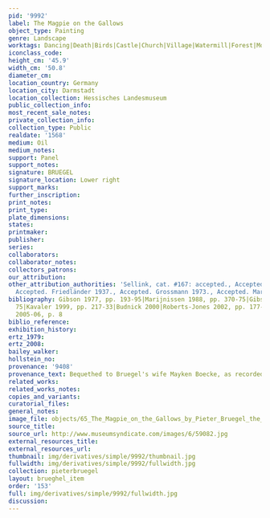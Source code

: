 ```yaml
---
pid: '9992'
label: The Magpie on the Gallows
object_type: Painting
genre: Landscape
worktags: Dancing|Death|Birds|Castle|Church|Village|Watermill|Forest|Mountain|River|Staffage
iconclass_code:
height_cm: '45.9'
width_cm: '50.8'
diameter_cm:
location_country: Germany
location_city: Darmstadt
location_collection: Hessisches Landesmuseum
public_collection_info:
most_recent_sale_notes:
private_collection_info:
collection_type: Public
realdate: '1568'
medium: Oil
medium_notes:
support: Panel
support_notes:
signature: BRUEGEL
signature_location: Lower right
support_marks:
further_inscription:
print_notes:
print_type:
plate_dimensions:
states:
printmaker:
publisher:
series:
collaborators:
collaborator_notes:
collectors_patrons:
our_attribution:
other_attribution_authorities: 'Sellink, cat. #167: accepted., Accepted. Tolnay 1935.,
  Accepted. Friedländer 1937., Accepted. Grossmann 1973., Accepted. Marijnissen 1988.'
bibliography: Gibson 1977, pp. 193-95|Marijnissen 1988, pp. 370-75|Gibson 1989, p.
  75|Kavaler 1999, pp. 217-33|Budnick 2000|Roberts-Jones 2002, pp. 177-79|Wiemann
  2005-06, p. 8
biblio_reference:
exhibition_history:
ertz_1979:
ertz_2008:
bailey_walker:
hollstein_no:
provenance: '9408'
provenance_text: Bequethed to Bruegel's wife Mayken Boecke, as recorded by Van Mander.
related_works:
related_works_notes:
copies_and_variants:
curatorial_files:
general_notes:
image_file: objects/65_The_Magpie_on_the_Gallows_by_Pieter_Bruegel_the_Elder_Brussels_1568_oil_on_oak_-_Hessisches_Landesmuseum_Darmstadt_-_Darmstadt_Germany.jpg
source_title:
source_url: http://www.museumsyndicate.com/images/6/59082.jpg
external_resources_title:
external_resources_url:
thumbnail: img/derivatives/simple/9992/thumbnail.jpg
fullwidth: img/derivatives/simple/9992/fullwidth.jpg
collection: pieterbruegel
layout: brueghel_item
order: '153'
full: img/derivatives/simple/9992/fullwidth.jpg
discussion:
---
```


